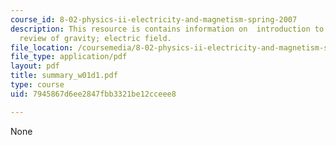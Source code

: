 ```yaml
---
course_id: 8-02-physics-ii-electricity-and-magnetism-spring-2007
description: This resource is contains information on  introduction to TEAL; fields;
  review of gravity; electric field.
file_location: /coursemedia/8-02-physics-ii-electricity-and-magnetism-spring-2007/7945867d6ee2847fbb3321be12cceee8_summary_w01d1.pdf
file_type: application/pdf
layout: pdf
title: summary_w01d1.pdf
type: course
uid: 7945867d6ee2847fbb3321be12cceee8

---
```

None